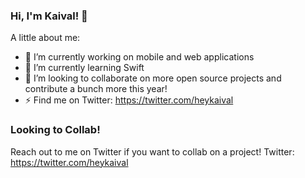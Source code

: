 ### Hi, I'm Kaival! 👋

A little about me:

- 👋 I’m currently working on mobile and web applications
- 🌱 I’m currently learning Swift
- 👯 I’m looking to collaborate on more open source projects and contribute a bunch more this year!
- ⚡ Find me on Twitter: https://twitter.com/heykaival

### Looking to Collab!
Reach out to me on Twitter if you want to collab on a project!
Twitter: https://twitter.com/heykaival
